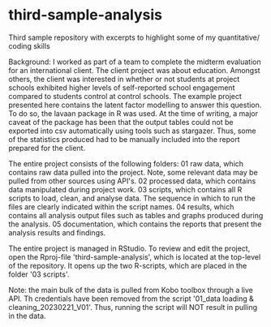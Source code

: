 # third-sample-analysis
Third sample repository with excerpts to highlight some of my quantitative/ coding skills

Background: I worked as part of a team to complete the midterm evaluation for an international client. The client project was about education. Amongst others, the client was interested in whether or not students at project schools exhibited higher levels of self-reported school engagement compared to students control at control schools. The example project presented here contains the latent factor modelling to answer this question. To do so, the lavaan package in R was used. At the time of writing, a major caveat of the package has been that the output tables could not be exported into csv automatically using tools such as stargazer. Thus, some of the statistics produced had to be manually included into the report prepared for the client. 

The entire project consists of the following folders:
01 raw data, which contains raw data pulled into the project. Note, some relevant data may be pulled from other sources using API's.
02 processed data, which contains data manipulated during project work. 
03 scripts, which contains all R scripts to load, clean, and analyse data. The sequence in which to run the files are clearly indicated within the script names.
04 results, which contains all analysis output files such as tables and graphs produced during the analysis. 
05 documentation, which contains the reports that present the analysis results and findings.

The entire project is managed in RStudio. To review and edit the project, open the Rproj-file 'third-sample-analysis', which is located at the top-level of the repository. It opens up the two R-scripts, which are placed in the folder '03 scripts'.

Note: the main bulk of the data is pulled from Kobo toolbox through a live API. Th credentials have been removed from the script '01_data loading & cleaning_20230221_V01'. Thus, running the script will NOT result in pulling in the data.  